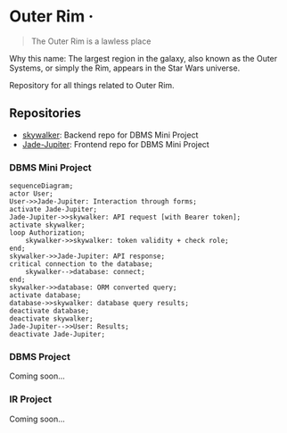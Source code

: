 # Outer Rim &middot;

>The Outer Rim is a lawless place

Why this name: The largest region in the galaxy, also known as the Outer Systems, or simply the Rim, appears in the Star Wars universe.

Repository for all things related to Outer Rim.

## Repositories

- [skywalker](https://github.com/outer-rim/skywalker): Backend repo for DBMS Mini Project
- [Jade-Jupiter](https://github.com/outer-rim/Jade-Jupiter): Frontend repo for DBMS Mini Project

### DBMS Mini Project

```mermaid
sequenceDiagram;
actor User;
User->>Jade-Jupiter: Interaction through forms;
activate Jade-Jupiter;
Jade-Jupiter->>skywalker: API request [with Bearer token];
activate skywalker;
loop Authorization;
    skywalker->>skywalker: token validity + check role;
end;
skywalker->>Jade-Jupiter: API response;
critical connection to the database;
    skywalker-->database: connect;
end;
skywalker->>database: ORM converted query;
activate database;
database->>skywalker: database query results;
deactivate database;
deactivate skywalker;
Jade-Jupiter-->>User: Results;
deactivate Jade-Jupiter;
```

### DBMS Project

Coming soon...

### IR Project

Coming soon...
